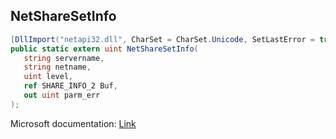 ## NetShareSetInfo

```csharp
[DllImport("netapi32.dll", CharSet = CharSet.Unicode, SetLastError = true)]
public static extern uint NetShareSetInfo(
   string servername,
   string netname,
   uint level,
   ref SHARE_INFO_2 Buf,
   out uint parm_err
);
```

Microsoft documentation: [Link](https://docs.microsoft.com/en-us/windows/win32/api/lmshare/nf-lmshare-netsharesetinfo)

